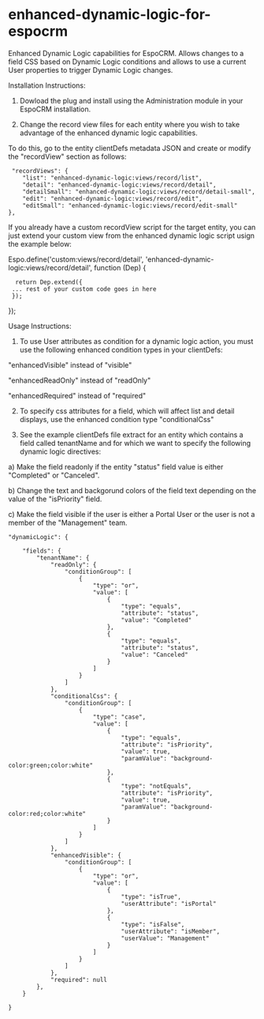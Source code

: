 # enhanced-dynamic-logic-for-espocrm
Enhanced Dynamic Logic capabilities for EspoCRM. Allows changes to a field CSS based on Dynamic Logic conditions and allows to use a current User properties to trigger Dynamic Logic changes.

Installation Instructions:

1) Dowload the plug and install using the Administration module in your EspoCRM installation.

2) Change the record view files for each entity where you wish to take advantage of the enhanced dynamic logic capabilities. 

To do this, go to the entity clientDefs metadata JSON and create or modify the "recordView" section as follows:
 
     "recordViews": {
        "list": "enhanced-dynamic-logic:views/record/list",
        "detail": "enhanced-dynamic-logic:views/record/detail",
        "detailSmall": "enhanced-dynamic-logic:views/record/detail-small",
        "edit": "enhanced-dynamic-logic:views/record/edit",
        "editSmall": "enhanced-dynamic-logic:views/record/edit-small"
    },

If you already have a custom recordView script for the target entity, you can just extend your custom view from the enhanced dynamic logic script usign the example below:

Espo.define('custom:views/record/detail', 'enhanced-dynamic-logic:views/record/detail', function (Dep) { 

      return Dep.extend({
     ... rest of your custom code goes in here
     });  

 });
     
Usage Instructions:

1) To use User attributes as condition for a dynamic logic action, you must use the following enhanced condition types in your clientDefs:

  "enhancedVisible" instead of "visible"

  "enhancedReadOnly" instead of "readOnly"

  "enhancedRequired" instead of "required"

2) To specify css attributes for a field, which will affect list and detail displays, use the enhanced condition type "conditionalCss"

3) See the example clientDefs file extract for an entity which contains a field called tenantName and for which we want to specify the following dynamic logic directives:

  a) Make the field readonly if the entity "status" field value is either "Completed" or "Canceled".
  
  b) Change the text and backgorund colors of the field text depending on the value of the "isPriority" field.
  
  c) Make the field visible if the user is either a Portal User or the user is not a member of the "Management" team.

    "dynamicLogic": {
    
        "fields": {
            "tenantName": {
                "readOnly": {
                    "conditionGroup": [
                        {
                            "type": "or",
                            "value": [
                                {
                                    "type": "equals",
                                    "attribute": "status",
                                    "value": "Completed"
                                },
                                {
                                    "type": "equals",
                                    "attribute": "status",
                                    "value": "Canceled"
                                }
                            ]
                        }
                    ]
                },
                "conditionalCss": {
                    "conditionGroup": [
                        {
                            "type": "case",
                            "value": [
                                {
                                    "type": "equals",
                                    "attribute": "isPriority",
                                    "value": true,
                                    "paramValue": "background-color:green;color:white"
                                },
                                {
                                    "type": "notEquals",
                                    "attribute": "isPriority",
                                    "value": true,
                                    "paramValue": "background-color:red;color:white"
                                }
                            ]
                        }
                    ]
                },
                "enhancedVisible": {
                    "conditionGroup": [
                        {
                            "type": "or",
                            "value": [
                                {
                                    "type": "isTrue",
                                    "userAttribute": "isPortal"
                                },
                                {
                                    "type": "isFalse",
                                    "userAttribute": "isMember",
                                    "userValue": "Management"
                                }
                            ]    
                        }
                    ]
                },
                "required": null
            },
        }
        
    }

